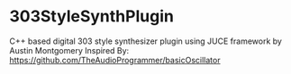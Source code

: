 # 303StyleSynthPlugin
C++ based digital 303 style synthesizer plugin using JUCE framework by Austin Montgomery
Inspired By: <a>https://github.com/TheAudioProgrammer/basicOscillator</a>
